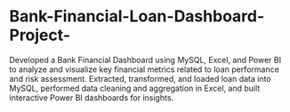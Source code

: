# Bank-Financial-Loan-Dashboard-Project-
Developed a Bank Financial Dashboard using MySQL, Excel, and Power BI to analyze and visualize key financial metrics related to loan performance and risk assessment. Extracted, transformed, and loaded loan data into MySQL, performed data cleaning and aggregation in Excel, and built interactive Power BI dashboards for insights.
